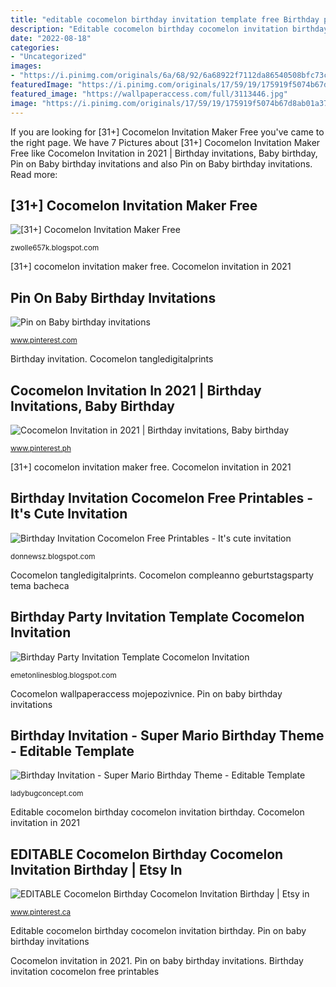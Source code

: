 ```yaml
---
title: "editable cocomelon birthday invitation template free Birthday party invitation template cocomelon invitation"
description: "Editable cocomelon birthday cocomelon invitation birthday"
date: "2022-08-18"
categories:
- "Uncategorized"
images:
- "https://i.pinimg.com/originals/6a/68/92/6a68922f7112da86540508bfc73ca1b4.jpg"
featuredImage: "https://i.pinimg.com/originals/17/59/19/175919f5074b67d8ab01a3769b7aedf3.png"
featured_image: "https://wallpaperaccess.com/full/3113446.jpg"
image: "https://i.pinimg.com/originals/17/59/19/175919f5074b67d8ab01a3769b7aedf3.png"
---
```


If you are looking for [31+] Cocomelon Invitation Maker Free you've came to the right page. We have 7 Pictures about [31+] Cocomelon Invitation Maker Free like Cocomelon Invitation in 2021 | Birthday invitations, Baby birthday, Pin on Baby birthday invitations and also Pin on Baby birthday invitations. Read more:

## [31+] Cocomelon Invitation Maker Free

![[31+] Cocomelon Invitation Maker Free](https://wallpaperaccess.com/full/3113446.jpg "Editable cocomelon birthday cocomelon invitation birthday")

<small>zwolle657k.blogspot.com</small>

[31+] cocomelon invitation maker free. Cocomelon invitation in 2021

## Pin On Baby Birthday Invitations

![Pin on Baby birthday invitations](https://i.pinimg.com/originals/17/59/19/175919f5074b67d8ab01a3769b7aedf3.png "Editable cocomelon birthday cocomelon invitation birthday")

<small>www.pinterest.com</small>

Birthday invitation. Cocomelon tangledigitalprints

## Cocomelon Invitation In 2021 | Birthday Invitations, Baby Birthday

![Cocomelon Invitation in 2021 | Birthday invitations, Baby birthday](https://i.pinimg.com/736x/44/b0/33/44b033483a0590df335123c075ec8955.jpg "Birthday invitation")

<small>www.pinterest.ph</small>

[31+] cocomelon invitation maker free. Cocomelon invitation in 2021

## Birthday Invitation Cocomelon Free Printables - It&#039;s Cute Invitation

![Birthday Invitation Cocomelon Free Printables - It&#039;s cute invitation](https://i.pinimg.com/736x/2f/ca/79/2fca79e2ac8e833deb70464af7742666.jpg "Cocomelon invitation in 2021")

<small>donnewsz.blogspot.com</small>

Cocomelon tangledigitalprints. Cocomelon compleanno geburtstagsparty tema bacheca

## Birthday Party Invitation Template Cocomelon Invitation

![Birthday Party Invitation Template Cocomelon Invitation](https://i.pinimg.com/originals/6a/68/92/6a68922f7112da86540508bfc73ca1b4.jpg "Birthday invitation cocomelon free printables")

<small>emetonlinesblog.blogspot.com</small>

Cocomelon wallpaperaccess mojepozivnice. Pin on baby birthday invitations

## Birthday Invitation - Super Mario Birthday Theme - Editable Template

![Birthday Invitation - Super Mario Birthday Theme - Editable Template](https://cdn.shopify.com/s/files/1/0529/3201/8332/products/invitationsupermario_1024x1024.jpg?v=1615637312 "Cocomelon invitation melon christening bobotemp tarpaulin")

<small>ladybugconcept.com</small>

Editable cocomelon birthday cocomelon invitation birthday. Cocomelon invitation in 2021

## EDITABLE Cocomelon Birthday Cocomelon Invitation Birthday | Etsy In

![EDITABLE Cocomelon Birthday Cocomelon Invitation Birthday | Etsy in](https://i.pinimg.com/736x/72/8c/77/728c77d1ab75674e01aca5e58c604a41.jpg "Editable cocomelon birthday cocomelon invitation birthday")

<small>www.pinterest.ca</small>

Editable cocomelon birthday cocomelon invitation birthday. Pin on baby birthday invitations

Cocomelon invitation in 2021. Pin on baby birthday invitations. Birthday invitation cocomelon free printables
